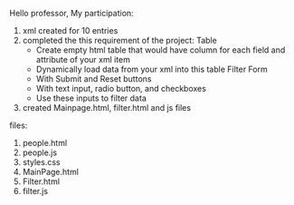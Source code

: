 Hello professor,
My participation:
1. xml created for 10 entries
2. completed the this requirement of the project:
    Table
      - Create empty html table that would have column for each field and attribute of your xml item
      - Dynamically load data from your xml into this table
    Filter Form
      - With Submit and Reset buttons
      - With text input, radio button, and checkboxes
      - Use these inputs to filter data
3. created Mainpage.html, filter.html and js files

files:
1. people.html
2. people.js
3. styles.css
4. MainPage.html
5. Filter.html
6. filter.js